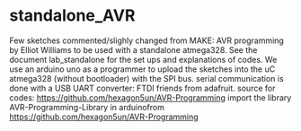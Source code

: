 # standalone_AVR
Few sketches commented/slighly changed from MAKE: AVR programming by Elliot Williams 
to be used with a standalone atmega328. See the document lab_standalone for the set ups and explanations of codes.
We use an arduino uno  as a programmer  to upload the sketches into the uC atmega328 (without bootloader) with the SPI bus.
serial communication is done with a USB UART converter: FTDI friends from adafruit. 
source for codes: https://github.com/hexagon5un/AVR-Programming
import the library AVR-Programming-Library in arduinofrom https://github.com/hexagon5un/AVR-Programming
